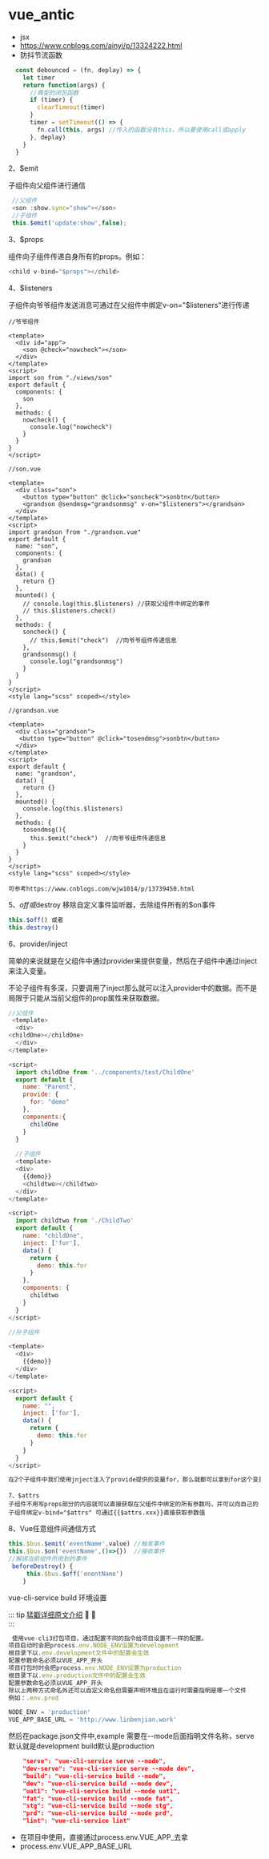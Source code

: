 # vue_antic
- jsx
- https://www.cnblogs.com/ainyi/p/13324222.html
- 防抖节流函数
```js
  const debounced = (fn, deplay) => {
    let timer
    return function(args) {
      //典型的闭包函数
      if (timer) {
        clearTimeout(timer)
      }
      timer = setTimeout(() => {
        fn.call(this, args) //传入的函数没有this，所以要使用call或apply
      }, deplay)
    }
  }
```


2、$emit

子组件向父组件进行通信
```js
 //父组件
 <son :show.sync="show"></son>
 //子组件
 this.$emit('update:show',false); 
```
3、$props

组件向子组件传递自身所有的props。例如：<br>
```js
<child v-bind="$props"></child>
```

4、$listeners
<!-- 子组件可以通过this.$listeners 获取它在父组件中绑定的事件，父组件可以通过v-on="$listeners" 把它自己在自己的父组件中绑定的事件进行传递 -->
子组件向爷爷组件发送消息可通过在父组件中绑定v-on="$listeners"进行传递
```vue
//爷爷组件

<template>
  <div id="app">
    <son @check="nowcheck"></son>
  </div>
</template>
<script>
import son from "./views/son"
export default {
  components: {
    son
  },
  methods: {
    nowcheck() {
      console.log("nowcheck")
    }
  }
}
</script>

//son.vue

<template>
  <div class="son">
    <button type="button" @click="soncheck">sonbtn</button>
    <grandson @sendmsg="grandsonmsg" v-on="$listeners"></grandson>
  </div>
</template>
<script>
import grandson from "./grandson.vue"
export default {
  name: "son",
  components: {
    grandson
  },
  data() {
    return {}
  },
  mounted() {
    // console.log(this.$listeners) //获取父组件中绑定的事件
    // this.$listeners.check()
  },
  methods: {
    soncheck() {
      // this.$emit("check")  //向爷爷组件传递信息
    },
    grandsonmsg() {
      console.log("grandsonmsg")
    }
  }
}
</script>
<style lang="scss" scoped></style>

//grandson.vue

<template>
  <div class="grandson">
   <button type="button" @click="tosendmsg">sonbtn</button>
  </div>
</template>
<script>
export default {
  name: "grandson",
  data() {
    return {}
  },
  mounted() {
    console.log(this.$listeners)
  },
  methods: {
    tosendmsg(){
      this.$emit("check")  //向爷爷组件传递信息
    }
  }
}
</script>
<style lang="scss" scoped></style>

可参考https://www.cnblogs.com/wjw1014/p/13739450.html
```

5、$off或$destroy
 移除自定义事件监听器，去除组件所有的$on事件
 ```js
this.$off() 或者
this.destroy()
 ```

6、provider/inject

简单的来说就是在父组件中通过provider来提供变量，然后在子组件中通过inject来注入变量。<br>

不论子组件有多深，只要调用了inject那么就可以注入provider中的数据。而不是局限于只能从当前父组件的prop属性来获取数据。

```js
//父组件
 <template>
  <div>
<childOne></childOne>
  </div>
</template>

<script>
  import childOne from '../components/test/ChildOne'
  export default {
    name: "Parent",
    provide: {
      for: "demo"
    },
    components:{
      childOne
    }
  }
  
  //子组件
  <template>
  <div>
    {{demo}}
    <childtwo></childtwo>
  </div>
</template>

<script>
  import childtwo from './ChildTwo'
  export default {
    name: "childOne",
    inject: ['for'],
    data() {
      return {
        demo: this.for
      }
    },
    components: {
      childtwo
    }
  }
</script>

//孙子组件

<template>
  <div>
    {{demo}}
  </div>
</template>

<script>
  export default {
    name: "",
    inject: ['for'],
    data() {
      return {
        demo: this.for
      }
    }
  }
</script>

在2个子组件中我们使用jnject注入了provide提供的变量for，那么就都可以拿到for这个变量
```
```
7、$attrs
子组件不用写props部分的内容就可以直接获取在父组件中绑定的所有参数吗，并可以向自己的子组件绑定v-bind="$attrs" 可通过{{$attrs.xxx}}直接获取参数值
```
8、Vue任意组件间通信方式
```js
this.$bus.$emit('eventName',value) //触发事件
this.$bus.$on('eventName',()=>{})  //接收事件
//解绑当前组件所用到的事件
 beforeDestroy() {
	 this.$bus.$off('enentName')
	}
```
vue-cli-service build 环境设置

::: tip <span style="color:#999;font-weight: initial;"><a href="https://blog.csdn.net/linbenjian/article/details/85261201">猛戳详细原文介绍</a></span> 🎉 💯
&ensp;                     				  
:::
```js
 使用vue-cli3打包项目，通过配置不同的指令给项目设置不一样的配置。
项目启动时会把process.env.NODE_ENV设置为development
根目录下以.env.development文件中的配置会生效
配置参数命名必须以VUE_APP_开头
项目打包时时会把process.env.NODE_ENV设置为production
根目录下以.env.production文件中的配置会生效
配置参数命名必须以VUE_APP_开头
除以上两种方式命名外还可以自定义命名但需要声明环境且在运行时需要指明是哪一个文件
例如：.env.prod
```

```js
NODE_ENV = 'production'
VUE_APP_BASE_URL = 'http://www.linbenjian.work'
```

然后在package.json文件中,example
需要在--mode后面指明文件名称，serve默认就是development
build默认是production

```json
    "serve": "vue-cli-service serve --mode",
    "dev-serve": "vue-cli-service serve --mode dev",
    "build": "vue-cli-service build --mode",
    "dev": "vue-cli-service build --mode dev",
    "uat1": "vue-cli-service build --mode uat1",
    "fat": "vue-cli-service build --mode fat",
    "stg": "vue-cli-service build --mode stg",
    "prd": "vue-cli-service build --mode prd",
    "lint": "vue-cli-service lint"

```

- 在项目中使用，直接通过process.env.VUE_APP_去拿
- process.env.VUE_APP_BASE_URL


 




